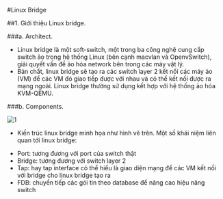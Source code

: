 #Linux Bridge

##1. Giới thiệu Linux bridge.

###a. Architect.

- Linux bridge là một soft-switch, một trong ba công nghệ cung cấp switch ảo trong hệ thống Linux (bên cạnh macvlan và OpenvSwitch), giải quyết vấn đề ảo hóa network bên trong các máy vật lý. 
- Bản chất, linux bridge sẽ tạo ra các switch layer 2 kết nối các máy ảo (VM) để các VM đó giao tiếp được với nhau và có thể kết nối được ra mạng ngoài. Linux bridge thường sử dụng kết hợp với hệ thống ảo hóa KVM-QEMU.

###b. Components.

![1]()

- Kiến trúc linux bridge minh họa như hình vẽ trên. Một số khái niệm liên quan tới linux bridge:
 <ul>
 <li>Port: tương đương với port của switch thật</li>
 <li>Bridge: tương đương với switch layer 2</li>
 <li>Tap: hay tap interface có thể hiểu là giao diện mạng để các VM kết nối với bridge cho linux bridge tạo ra</li>
 <li>FDB: chuyển tiếp các gói tin theo database để nâng cao hiệu năng switch</li>
 </ul>
